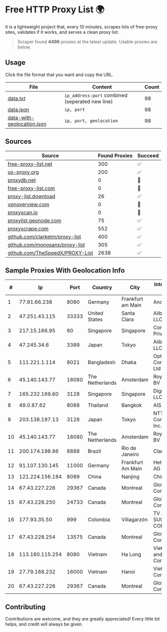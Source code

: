
# Free HTTP Proxy List 🌍

It is a lightweight project that, every 10 minutes, scrapes lots of free-proxy sites, validates if it works, and serves a clean proxy list.


> Scraper found **4496** proxies at the latest update. Usable proxies are below.

## Usage

Click the file format that you want and copy the URL.


|File|Content|Count|
|----|-------|-----|
|[data.txt](https://raw.githubusercontent.com/themiralay/Proxy-List-World/master/data.txt)|`ip_address:port` combined (seperated new line)|98|
|[data.json](https://raw.githubusercontent.com/themiralay/Proxy-List-World/master/data.json)|`ip, port`|98|
|[data-with-geolocation.json](https://raw.githubusercontent.com/themiralay/Proxy-List-World/master/data-with-geolocation.json)|`ip, port, geolocation`|98|

## Sources

|Source|Found Proxies|Succeed|
|------|-------------|-------|
|[free-proxy-list.net](https://free-proxy-list.net)|300|✅|
|[us-proxy.org](https://www.us-proxy.org)|200|✅|
|[proxydb.net](http://proxydb.net)|0|🚫|
|[free-proxy-list.com](https://free-proxy-list.com/?page=&port=&type%5B%5D=http&type%5B%5D=https&up_time=0&search=Search)|0|🚫|
|[proxy-list.download](https://www.proxy-list.download/HTTP)|26|✅|
|[vpnoverview.com](https://vpnoverview.com/privacy/anonymous-browsing/free-proxy-servers)|0|🚫|
|[proxyscan.io](https://www.proxyscan.io)|0|🚫|
|[proxylist.geonode.com](https://proxylist.geonode.com/api/proxy-list?limit=300&page=1&sort_by=lastChecked&sort_type=desc&protocols=http,https)|75|✅|
|[proxyscrape.com](https://api.proxyscrape.com/v2/?request=displayproxies&protocol=http&timeout=10000&country=all&ssl=all&anonymity=all)|552|✅|
|[github.com/clarketm/proxy-list](https://raw.githubusercontent.com/clarketm/proxy-list/master/proxy-list-raw.txt)|400|✅|
|[github.com/monosans/proxy-list](https://raw.githubusercontent.com/monosans/proxy-list/main/proxies/http.txt)|305|✅|
|[github.com/TheSpeedX/PROXY-List](https://raw.githubusercontent.com/TheSpeedX/PROXY-List/master/http.txt)|2638|✅|


## Sample Proxies With Geolocation Info

|#|Ip|Port|Country|City|Internet Service Provider|
|-|--|----|-------|----|-------------------------|
|1|77.91.66.238|8080|Germany|Frankfurt am Main|Andrii Hrosh|
|2|47.251.43.115|33333|United States|Santa Clara|Alibaba Cloud LLC|
|3|217.15.166.95|80|Singapore|Singapore|Contabo Asia Private Limited|
|4|47.245.34.6|3389|Japan|Tokyo|Alibaba Cloud LLC|
|5|111.221.1.114|8021|Bangladesh|Dhaka|OptiMax Communication Ltd|
|6|45.140.143.77|18080|The Netherlands|Amsterdam|RoyaleHosting BV|
|7|165.232.169.60|3128|Singapore|Singapore|DigitalOcean, LLC|
|8|49.0.87.62|8088|Thailand|Bangkok|AIS-Fibre|
|9|203.138.197.13|3128|Japan|Tokyo|NTT PC Communications, Inc.|
|10|45.140.143.77|18080|The Netherlands|Amsterdam|RoyaleHosting BV|
|11|200.174.198.86|8888|Brazil|Rio de Janeiro|Claro S.A|
|12|91.107.130.145|11000|Germany|Frankfurt Am Main|Hetzner Online AG|
|13|121.224.156.184|8089|China|Nanjing|China Telecom|
|14|67.43.227.226|29367|Canada|Montreal|GloboTech Communications|
|15|67.43.228.250|24733|Canada|Montreal|GloboTech Communications|
|16|177.93.35.50|999|Colombia|Villagarzón|TV AZTECA SUCURSAL COLOMBIA|
|17|67.43.228.254|13575|Canada|Montreal|GloboTech Communications|
|18|113.160.115.254|8080|Vietnam|Ha Long|VietNam Post and Telecom Corporation|
|19|27.79.168.232|16000|Vietnam|Hanoi|Viettel Corporation|
|20|67.43.227.226|29367|Canada|Montreal|GloboTech Communications|



## Contributing

Contributions are welcome, and they are greatly appreciated! Every
little bit helps, and credit will always be given.

